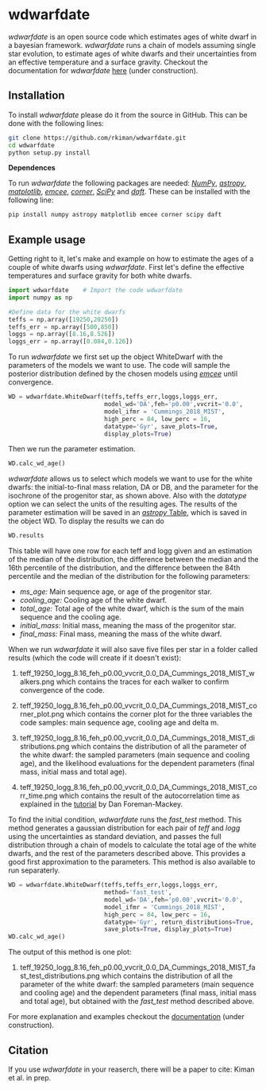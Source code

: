 
wdwarfdate
==========

*wdwarfdate* is an open source code which estimates ages of white dwarf in a bayesian framework. *wdwarfdate* runs a chain of models assuming single star evolution, to estimate ages of white dwarfs and their uncertainties from an effective temperature and a surface gravity. Checkout the documentation for *wdwarfdate* [here](https://wdwarfdate.readthedocs.io/en/latest/) (under construction).


Installation
------------

To install *wdwarfdate* please do it from the source in GitHub. This can be done with the following lines:

```bash
git clone https://github.com/rkiman/wdwarfdate.git
cd wdwarfdate
python setup.py install
```

**Dependences**

To run *wdwarfdate* the following packages are needed: [*NumPy*](https://numpy.org/), [*astropy*](https://www.astropy.org/), [*matplotlib*](https://matplotlib.org/), [*emcee*](https://emcee.readthedocs.io/en/latest/), [*corner*](https://corner.readthedocs.io/en/latest/), [*SciPy*](https://www.scipy.org/) and [*daft*](https://pypi.org/project/daft/). These can be installed with the following line:

```bash
pip install numpy astropy matplotlib emcee corner scipy daft
```


Example usage
-------------

Getting right to it, let's make and example on how to estimate the ages of a couple of white dwarfs using *wdwarfdate*. First let's define the effective temperatures and surface gravity for both white dwarfs. 

```python
import wdwarfdate    # Import the code wdwarfdate
import numpy as np

#Define data for the white dwarfs
teffs = np.array([19250,20250])
teffs_err = np.array([500,850])
loggs = np.array([8.16,8.526])
loggs_err = np.array([0.084,0.126])
```

To run *wdwarfdate* we first set up the object WhiteDwarf with the parameters of the models we want to use. The code will sample the posterior distribution defined by the chosen models using [*emcee*](https://emcee.readthedocs.io/en/stable/) until convergence. 

```python
WD = wdwarfdate.WhiteDwarf(teffs,teffs_err,loggs,loggs_err,
                           model_wd='DA',feh='p0.00',vvcrit='0.0',
                           model_ifmr = 'Cummings_2018_MIST', 
                           high_perc = 84, low_perc = 16,
                           datatype='Gyr', save_plots=True, 
                           display_plots=True)
```

Then we run the parameter estimation.

```python
WD.calc_wd_age()
```
*wdwarfdate* allows us to select which models we want to use for the white dwarfs: the initial-to-final mass relation, DA or DB, and the parameter for the isochrone of the progenitor star, as shown above. Also with the *datatype* option we can select the units of the resulting ages. The results of the parameter estimation will be saved in an [*astropy* Table](https://docs.astropy.org/en/stable/table/index.html), which is saved in the object WD. To display the results we can do

```python
WD.results
```

This table will have one row for each teff and logg given and an estimation of the median of the distribution, the difference between the median and the 16th percentile of the distribution, and the difference between the 84th percentile and the median of the distribution for the following parameters:

- *ms_age:* Main sequence age, or age of the progenitor star.
- *cooling_age:* Cooling age of the white dwarf.
- *total_age:* Total age of the white dwarf, which is the sum of the main sequence and the cooling age.
- *initial_mass:* Initial mass, meaning the mass of the progenitor star.
- *final_mass:* Final mass, meaning the mass of the white dwarf.

When we run *wdwarfdate* it will also save five files per star in a folder called results (which the code will create if it doesn't exist):

1. teff_19250_logg_8.16_feh_p0.00_vvcrit_0.0_DA_Cummings_2018_MIST_walkers.png which contains the traces for each walker to confirm convergence of the code.
   
2. teff_19250_logg_8.16_feh_p0.00_vvcrit_0.0_DA_Cummings_2018_MIST_corner_plot.png which contains the corner plot for the three variables the code samples: main sequence age, cooling age and delta m.

3. teff_19250_logg_8.16_feh_p0.00_vvcrit_0.0_DA_Cummings_2018_MIST_distributions.png which contains the distribution of all the parameter of the white dwarf: the sampled parameters (main sequence and cooling age), and the likelihood evaluations for the dependent parameters (final mass, initial mass and total age).

4. teff_19250_logg_8.16_feh_p0.00_vvcrit_0.0_DA_Cummings_2018_MIST_corr_time.png which contains the result of the autocorrelation time as explained in the [tutorial](https://emcee.readthedocs.io/en/stable/tutorials/autocorr/) by Dan Foreman-Mackey.

To find the initial condition, *wdwarfdate* runs the *fast_test* method. This method generates a gaussian distribution for each pair of *teff* and *logg* using the uncertainties as standard deviation, and passes the full distribution through a chain of models to calculate the total age of the white dwarfs, and the rest of the parameters described above. This provides a good first approximation to the parameters. This method is also available to run separaterly.

```python
WD = wdwarfdate.WhiteDwarf(teffs,teffs_err,loggs,loggs_err,
                           method='fast_test',
                           model_wd='DA',feh='p0.00',vvcrit='0.0',
                           model_ifmr = 'Cummings_2018_MIST',
                           high_perc = 84, low_perc = 16,
                           datatype='Gyr', return_distributions=True,
                           save_plots=True, display_plots=True)
WD.calc_wd_age()
```

The output of this method is one plot:

1. teff_19250_logg_8.16_feh_p0.00_vvcrit_0.0_DA_Cummings_2018_MIST_fast_test_distributions.png which contains the distribution of all the parameter of the white dwarf: the sampled parameters (main sequence and cooling age) and the dependent parameters (final mass, initial mass and total age), but obtained with the *fast_test* method described above.

For more explanation and examples checkout the [documentation](https://wdwarfdate.readthedocs.io/en/latest/) (under construction).


Citation
--------

If you use *wdwarfdate* in your reaserch, there will be a paper to cite: Kiman et al. in prep.

